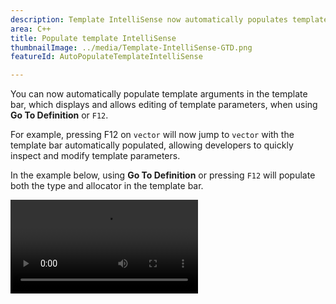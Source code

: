 ```yaml
---
description: Template IntelliSense now automatically populates template arguments by using Go To Definition (F12).
area: C++
title: Populate template IntelliSense
thumbnailImage: ../media/Template-IntelliSense-GTD.png
featureId: AutoPopulateTemplateIntelliSense

---
```



You can now automatically populate template arguments in the template bar, which displays and allows editing of template parameters, when using **Go To Definition** or `F12`.

For example, pressing F12 on `vector` will now jump to `vector` with the template bar automatically populated, allowing developers to quickly inspect and modify template parameters.

In the example below, using **Go To Definition** or pressing `F12` will populate both the type and allocator in the template bar.

![Auto Populate Template IntelliSense](../media/Template-IntelliSense-GTD.mp4)
